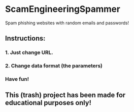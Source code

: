 # ScamEngineeringSpammer
Spam phishing websites with random emails and passwords!

## Instructions:
### 1. Just change URL.
### 2. Change data format (the parameters)
### Have fun! 

## This (trash) project has been made for educational purposes only!
